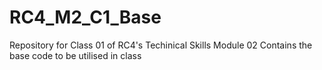# RC4_M2_C1_Base
 Repository for Class 01 of RC4's Techinical Skills Module 02 Contains the base code to be utilised in class
